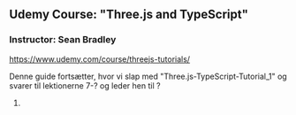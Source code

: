 ## Udemy Course: "Three.js and TypeScript"

### Instructor: Sean Bradley

https://www.udemy.com/course/threejs-tutorials/

Denne guide fortsætter, hvor vi slap med "Three.js-TypeScript-Tutorial_1" og svarer til lektionerne 7-? og leder hen til ?

1. 